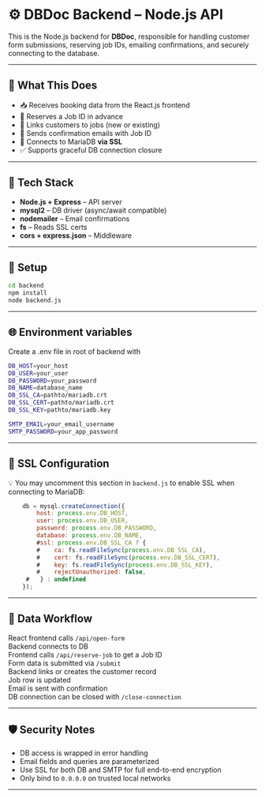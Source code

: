 # ⚙️ DBDoc Backend – Node.js API

This is the Node.js backend for **DBDoc**, responsible for handling customer form submissions, reserving job IDs, emailing confirmations, and securely connecting to the database.

---

## 🚀 What This Does

- 📥 Receives booking data from the React.js frontend
- 📌 Reserves a Job ID in advance
- 🔁 Links customers to jobs (new or existing)
- 📨 Sends confirmation emails with Job ID
- 🔐 Connects to MariaDB **via SSL**
- ✅ Supports graceful DB connection closure

---

## 🧱 Tech Stack

- **Node.js + Express** – API server
- **mysql2** – DB driver (async/await compatible)
- **nodemailer** – Email confirmations
- **fs** – Reads SSL certs
- **cors + express.json** – Middleware

---

## 🔧 Setup

```bash
cd backend
npm install
node backend.js
```

---
## 🌐 Environment variables
Create a .env file in root of backend with 
```bash
DB_HOST=your_host
DB_USER=your_user
DB_PASSWORD=your_password
DB_NAME=database_name
DB_SSL_CA=pathto/mariadb.crt
DB_SSL_CERT=pathto/mariadb.crt  
DB_SSL_KEY=pathto/mariadb.key  

SMTP_EMAIL=your_email_username
SMTP_PASSWORD=your_app_password

```
---



## 🔐 SSL Configuration

💡 You may uncomment this section in `backend.js` to enable SSL when connecting to MariaDB:

```js
    db = mysql.createConnection({
        host: process.env.DB_HOST,
        user: process.env.DB_USER,
        password: process.env.DB_PASSWORD,
        database: process.env.DB_NAME,
        #ssl: process.env.DB_SSL_CA ? {
        #    ca: fs.readFileSync(process.env.DB_SSL_CA),
        #    cert: fs.readFileSync(process.env.DB_SSL_CERT),
        #    key: fs.readFileSync(process.env.DB_SSL_KEY),
        #    rejectUnauthorized: false,
     #   } : undefined
    });
```
---

## 🔄 Data Workflow

React frontend calls `/api/open-form`  
Backend connects to DB  
Frontend calls `/api/reserve-job` to get a Job ID  
Form data is submitted via `/submit`  
Backend links or creates the customer record  
Job row is updated  
Email is sent with confirmation  
DB connection can be closed with `/close-connection`

---

## 🛡 Security Notes

- DB access is wrapped in error handling  
- Email fields and queries are parameterized  
- Use SSL for both DB and SMTP for full end-to-end encryption  
- Only bind to `0.0.0.0` on trusted local networks

---





